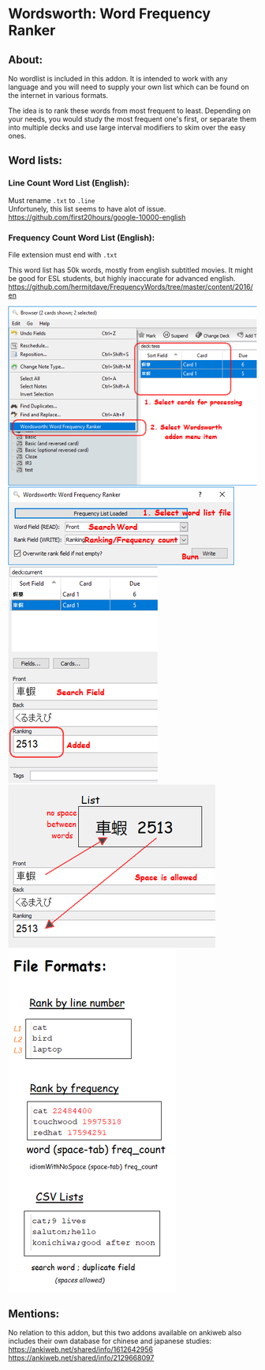 # Wordsworth: Word Frequency Ranker

## About:
No wordlist is included in this addon. It is intended to work with any language and you will need to supply your own list which can be found on the internet in various formats.

The idea is to rank these words from most frequent to least. Depending on your needs, you would study the most frequent one's first, or separate them into multiple decks and use large interval modifiers to skim over the easy ones.


## Word lists:

### Line Count Word List (English):
Must rename ```.txt``` to ```.line```  
Unfortunely, this list seems to have alot of issue.  
https://github.com/first20hours/google-10000-english  


### Frequency Count Word List (English):
File extension must end with ```.txt```  

This word list has 50k words, mostly from english subtitled movies. It might be good for ESL students, but highly inaccurate for advanced english.
https://github.com/hermitdave/FrequencyWords/tree/master/content/2016/en

<img src="https://github.com/lovac42/Wordsworth/blob/master/screenshots/menuitem.png?raw=true">  
<img src="https://github.com/lovac42/Wordsworth/blob/master/screenshots/wordsworth.png?raw=true">  
<img src="https://github.com/lovac42/Wordsworth/blob/master/screenshots/result.png?raw=true">  
<img src="https://github.com/lovac42/Wordsworth/blob/master/screenshots/result2.png?raw=true">  

<img src="https://github.com/lovac42/Wordsworth/blob/master/screenshots/format.png?raw=true">  


## Mentions:
No relation to this addon, but this two addons available on ankiweb also includes their own database for chinese and japanese studies:
https://ankiweb.net/shared/info/1612642956  
https://ankiweb.net/shared/info/2129668097  

